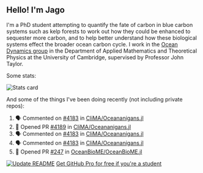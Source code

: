 ## Hello! I'm Jago

I'm a PhD student attempting to quantify the fate of carbon in blue carbon systems such as kelp forests to work out how they could be enhanced to sequester more carbon, and to help better understand how these biological systems effect the broader ocean carbon cycle. I work in the <a href="https://www.damtp.cam.ac.uk/user/jrt51/" class="emph">Ocean Dynamics group</a> in the Department of Applied Mathematics and Theoretical Physics at the University of Cambridge, supervised by Professor John Taylor.

Some stats:
<!--
![](https://raw.githubusercontent.com/jagoosw/jagoosw/main/profile-summary-card-output/nord_dark/0-profile-details.svg)
![](https://raw.githubusercontent.com/jagoosw/jagoosw/main/profile-summary-card-output/nord_dark/3-stats.svg)
![](https://raw.githubusercontent.com/jagoosw/jagoosw/main/profile-summary-card-output/nord_dark/4-productive-time.svg)
-->
![Stats card](https://github-readme-stats.vercel.app/api?username=jagoosw&count_private=true&show_icons=true&theme=transparent&hide_title=true&rank_icon=percentile&show=reviews)

And some of the things I've been doing recently (not including private repos):
<!--START_SECTION:activity-->
1. 🗣 Commented on [#4183](https://github.com/CliMA/Oceananigans.jl/issues/4183#issuecomment-2711589767) in [CliMA/Oceananigans.jl](https://github.com/CliMA/Oceananigans.jl)
2. 💪 Opened PR [#4189](https://github.com/CliMA/Oceananigans.jl/pull/4189) in [CliMA/Oceananigans.jl](https://github.com/CliMA/Oceananigans.jl)
3. 🗣 Commented on [#4183](https://github.com/CliMA/Oceananigans.jl/issues/4183#issuecomment-2710487123) in [CliMA/Oceananigans.jl](https://github.com/CliMA/Oceananigans.jl)
4. 🗣 Commented on [#4183](https://github.com/CliMA/Oceananigans.jl/issues/4183#issuecomment-2710471044) in [CliMA/Oceananigans.jl](https://github.com/CliMA/Oceananigans.jl)
5. 💪 Opened PR [#247](https://github.com/OceanBioME/OceanBioME.jl/pull/247) in [OceanBioME/OceanBioME.jl](https://github.com/OceanBioME/OceanBioME.jl)
<!--END_SECTION:activity-->


[![Update README](https://github.com/jagoosw/jagoosw/actions/workflows/update-readme.yml/badge.svg)](https://github.com/jagoosw/jagoosw/actions/workflows/update-readme.yml)
[Get GitHub Pro for free if you're a student](https://education.github.com/pack)

